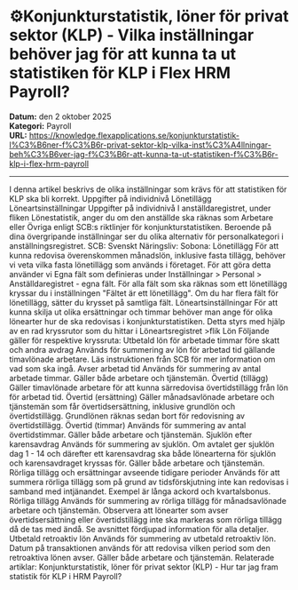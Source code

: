 # ⚙️Konjunkturstatistik, löner för privat sektor (KLP) - Vilka inställningar behöver jag för att kunna ta ut statistiken för KLP i Flex HRM Payroll?

**Datum:** den 2 oktober 2025  
**Kategori:** Payroll  
**URL:** https://knowledge.flexapplications.se/konjunkturstatistik-l%C3%B6ner-f%C3%B6r-privat-sektor-klp-vilka-inst%C3%A4llningar-beh%C3%B6ver-jag-f%C3%B6r-att-kunna-ta-ut-statistiken-f%C3%B6r-klp-i-flex-hrm-payroll

---

I denna artikel beskrivs de olika inställningar som krävs för att statistiken för KLP ska bli korrekt.
Uppgifter på individnivå
Lönetillägg
Löneartsinställningar
Uppgifter på individnivå
I anställdaregistret, under fliken Lönestatistik, anger du om den anställde ska räknas som Arbetare eller Övriga enligt SCB:s riktlinjer för konjunkturstatistiken. Beroende på dina övergripande inställningar ser du olika alternativ för personalkategori i anställningsregistret.
SCB:
Svenskt Näringsliv:
Sobona:
Lönetillägg
För att kunna redovisa överenskommen månadslön, inklusive fasta tillägg, behöver vi veta vilka fasta lönetillägg som används i företaget. För att göra detta använder vi Egna fält som definieras under
Inställningar > Personal > Anställdaregistret - egna fält.
För alla fält som ska räknas som ett lönetillägg kryssar du i inställningen "Fältet är ett lönetillägg". Om du har flera fält för lönetillägg, sätter du krysset på samtliga fält.
Löneartsinställningar
För att kunna skilja ut olika ersättningar och timmar behöver man ange för olika lönearter hur de ska redovisas i konjunkturstatistiken. Detta styrs med hjälp av en rad kryssrutor som du hittar i
Löneartsregistret >flik Lön
Följande gäller för respektive kryssruta:
Utbetald lön för arbetade timmar före skatt och andra avdrag
Används för summering av lön för arbetad tid gällande timavlönade arbetare. Läs instruktionen från SCB för mer information om vad som ska ingå.
Avser arbetad tid
Används för summering av antal arbetade timmar. Gäller både arbetare och tjänstemän.
Övertid (tillägg)
Gäller timavlönade arbetare för att kunna särredovisa övertidstillägg från lön för arbetad tid.
Övertid (ersättning)
Gäller månadsavlönade arbetare och tjänstemän som får övertidsersättning, inklusive grundlön och övertidstillägg. Grundlönen räknas sedan bort för redovisning av övertidstillägg.
Övertid (timmar)
Används för summering av antal övertidstimmar. Gäller både arbetare och tjänstemän.
Sjuklön efter karensavdrag
Används för summering av sjuklön. Om avtalet ger sjuklön dag 1 - 14 och därefter ett karensavdrag ska både lönearterna för sjuklön och karensavdraget kryssas för. Gäller både arbetare och tjänstemän.
Rörliga tillägg och ersättningar avseende tidigare perioder
Används för att summera rörliga tillägg som på grund av tidsförskjutning inte kan redovisas i samband med intjänandet. Exempel är långa ackord och kvartalsbonus.
Rörliga tillägg
Används för summering av rörliga tillägg för månadsavlönade arbetare och tjänstemän.
Observera att lönearter som avser övertidsersättning eller övertidstillägg inte ska markeras som rörliga tillägg då de tas med ändå. Se avsnittet fördjupad information för alla detaljer.
Utbetald retroaktiv lön
Används för summering av utbetald retroaktiv lön. Datum på transaktionen används för att redovisa vilken period som den retroaktiva lönen avser. Gäller både arbetare och tjänstemän.
Relaterade artiklar:
Konjunkturstatistik, löner för privat sektor (KLP) - Hur tar jag fram statistik för KLP i HRM Payroll?
